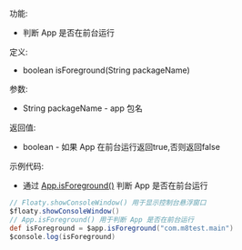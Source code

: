 功能:

+ 判断 App 是否在前台运行

定义:

+ boolean isForeground(String packageName)

参数:

+ String packageName - app 包名

返回值:

+ boolean - 如果 App 在前台运行返回true,否则返回false

示例代码:

+ 通过 [App.isForeground()](/API/App/App/README.md?id=isForeground) 判断 App 是否在前台运行

```groovy
// Floaty.showConsoleWindow() 用于显示控制台悬浮窗口
$floaty.showConsoleWindow()
// App.isForeground() 用于判断 App 是否在前台运行
def isForeground = $app.isForeground("com.m8test.main")
$console.log(isForeground)
```